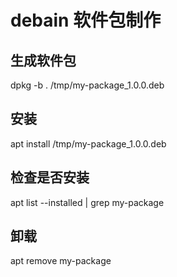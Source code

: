 # debain 软件包制作


## 生成软件包

dpkg -b . /tmp/my-package_1.0.0.deb

## 安装

apt install /tmp/my-package_1.0.0.deb

## 检查是否安装

apt list --installed | grep my-package

## 卸载

apt remove my-package
